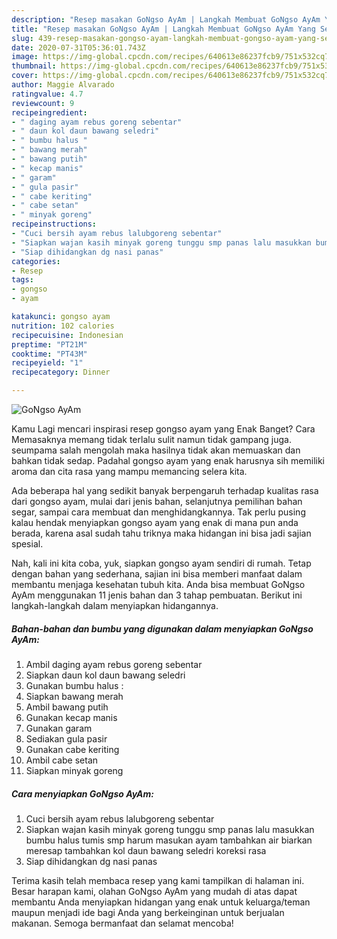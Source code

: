 ```yaml
---
description: "Resep masakan GoNgso AyAm | Langkah Membuat GoNgso AyAm Yang Sempurna"
title: "Resep masakan GoNgso AyAm | Langkah Membuat GoNgso AyAm Yang Sempurna"
slug: 439-resep-masakan-gongso-ayam-langkah-membuat-gongso-ayam-yang-sempurna
date: 2020-07-31T05:36:01.743Z
image: https://img-global.cpcdn.com/recipes/640613e86237fcb9/751x532cq70/gongso-ayam-foto-resep-utama.jpg
thumbnail: https://img-global.cpcdn.com/recipes/640613e86237fcb9/751x532cq70/gongso-ayam-foto-resep-utama.jpg
cover: https://img-global.cpcdn.com/recipes/640613e86237fcb9/751x532cq70/gongso-ayam-foto-resep-utama.jpg
author: Maggie Alvarado
ratingvalue: 4.7
reviewcount: 9
recipeingredient:
- " daging ayam rebus goreng sebentar"
- " daun kol daun bawang seledri"
- " bumbu halus "
- " bawang merah"
- " bawang putih"
- " kecap manis"
- " garam"
- " gula pasir"
- " cabe keriting"
- " cabe setan"
- " minyak goreng"
recipeinstructions:
- "Cuci bersih ayam rebus lalubgoreng sebentar"
- "Siapkan wajan kasih minyak goreng tunggu smp panas lalu masukkan bumbu halus tumis smp harum masukan ayam tambahkan air biarkan meresap tambahkan kol daun bawang seledri koreksi rasa"
- "Siap dihidangkan dg nasi panas"
categories:
- Resep
tags:
- gongso
- ayam

katakunci: gongso ayam 
nutrition: 102 calories
recipecuisine: Indonesian
preptime: "PT21M"
cooktime: "PT43M"
recipeyield: "1"
recipecategory: Dinner

---
```



![GoNgso AyAm](https://img-global.cpcdn.com/recipes/640613e86237fcb9/751x532cq70/gongso-ayam-foto-resep-utama.jpg)

Kamu Lagi mencari inspirasi resep gongso ayam yang Enak Banget? Cara Memasaknya memang tidak terlalu sulit namun tidak gampang juga. seumpama salah mengolah maka hasilnya tidak akan memuaskan dan bahkan tidak sedap. Padahal gongso ayam yang enak harusnya sih memiliki aroma dan cita rasa yang mampu memancing selera kita.

Ada beberapa hal yang sedikit banyak berpengaruh terhadap kualitas rasa dari gongso ayam, mulai dari jenis bahan, selanjutnya pemilihan bahan segar, sampai cara membuat dan menghidangkannya. Tak perlu pusing kalau hendak menyiapkan gongso ayam yang enak di mana pun anda berada, karena asal sudah tahu triknya maka hidangan ini bisa jadi sajian spesial.




Nah, kali ini kita coba, yuk, siapkan gongso ayam sendiri di rumah. Tetap dengan bahan yang sederhana, sajian ini bisa memberi manfaat dalam membantu menjaga kesehatan tubuh kita. Anda bisa membuat GoNgso AyAm menggunakan 11 jenis bahan dan 3 tahap pembuatan. Berikut ini langkah-langkah dalam menyiapkan hidangannya.

<!--inarticleads1-->

##### Bahan-bahan dan bumbu yang digunakan dalam menyiapkan GoNgso AyAm:

1. Ambil  daging ayam rebus goreng sebentar
1. Siapkan  daun kol daun bawang seledri
1. Gunakan  bumbu halus :
1. Siapkan  bawang merah
1. Ambil  bawang putih
1. Gunakan  kecap manis
1. Gunakan  garam
1. Sediakan  gula pasir
1. Gunakan  cabe keriting
1. Ambil  cabe setan
1. Siapkan  minyak goreng




<!--inarticleads2-->

##### Cara menyiapkan GoNgso AyAm:

1. Cuci bersih ayam rebus lalubgoreng sebentar
1. Siapkan wajan kasih minyak goreng tunggu smp panas lalu masukkan bumbu halus tumis smp harum masukan ayam tambahkan air biarkan meresap tambahkan kol daun bawang seledri koreksi rasa
1. Siap dihidangkan dg nasi panas




Terima kasih telah membaca resep yang kami tampilkan di halaman ini. Besar harapan kami, olahan GoNgso AyAm yang mudah di atas dapat membantu Anda menyiapkan hidangan yang enak untuk keluarga/teman maupun menjadi ide bagi Anda yang berkeinginan untuk berjualan makanan. Semoga bermanfaat dan selamat mencoba!

